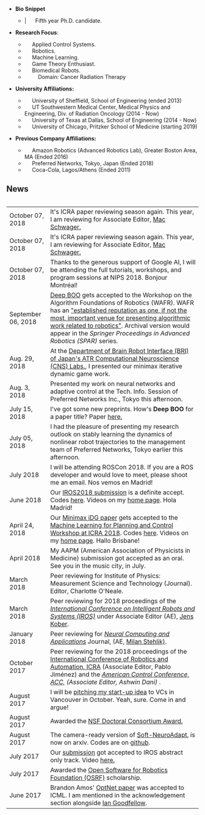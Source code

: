 
+ **Bio Snippet**
  - | &nbsp; &nbsp;&nbsp; Fifth year Ph.D. candidate.

+ **Research Focus**:
  - &nbsp; &nbsp;&nbsp; Applied Control Systems.
  - &nbsp; &nbsp;&nbsp; Robotics.
  - &nbsp; &nbsp;&nbsp; Machine Learning.
  - &nbsp; &nbsp;&nbsp; Game Theory Enthusiast.
  - &nbsp; &nbsp;&nbsp; Biomedical Robots.
  - &nbsp; &nbsp;&nbsp;&nbsp; &nbsp;&nbsp; Domain:  Cancer Radiation Therapy

+ **University Affiliations:**
  - &nbsp; &nbsp;&nbsp;  University of Sheffield, School of Engineering (ended 2013)
  - &nbsp; &nbsp;&nbsp;  UT Southwestern Medical Center, Medical Physics and Engineering, Div. of Radiation Oncology (2014 - Now)
  - &nbsp; &nbsp;&nbsp; University of Texas at Dallas, School of Engineering (2014 - Now)
  - &nbsp; &nbsp;&nbsp; University of Chicago, Pritzker School of Medicine (starting 2019)

+ **Previous Company Affiliations:**
  -  &nbsp; &nbsp;&nbsp; Amazon Robotics (Advanced Robotics Lab), Greater Boston Area, MA (Ended 2016)
  - &nbsp; &nbsp;&nbsp; Preferred Networks, Tokyo, Japan (Ended 2018)
  - &nbsp; &nbsp;&nbsp; Coca-Cola, Lagos/Athens (Ended 2011)

<!--
My research interests lie at the intersection of control/game theory and machine learning. Control theory helps me in formulating mathematical models while machine learning allows me the luxury of making sense of chaotic data in order to drive real-world processes. Game theory helps facilitate answering questions surrounding robustness and rational decision-making by my agents. I try to solve problems that are difficult to model with closed-form analytic methods. I research along the lines of optimal control, adaptive neuro-dynamic systems, as well as stability and robustness of the performance of nonlinear dynamical systems.

 Below is a wordle of my research from 2015 through Fall 2018. -->

<!-- <div class="fig figcenter fighighlight">
  <img src="/downloads/research-cloud.png" width="100%" height="400" align="middle">  
  <div class="figcaption" align="middle">
  <b>Wordle of my Research</b>
  </div>
</div> -->

<!-- {% include fig.html
  max-width="400px" file="/downloads/research-cloud.png" alt="presentation"
  float="middle"  border="1px dotted black"  margin="0px 0px 150px 20px" align="middle"      
 %}  ![Research Wordle](/downloads/research-cloud.png)

~~This summer, I am tucked away in a research lab out in Japan, where I am working on the stability of nonparametric robot learning policies/controllers. My goal is to inculcate stability in the sense of Lyapunov to robot learning models, particularly in imitation/reinforcement learning policies. The struggle is **real!**~~ (Phase I of work done; Journal to follow soon. I am back in Texas!)
-->

## <i class="fa fa-chevron-right"></i> News

<table class="table table-hover">
<table class="table table-hover">

<!-- <tr>
  <td class='col-md-3'>December 08, 2018</td>
  <td>
  I am happy to announce that starting next summer, I will be resuming as a postdoc at the <a href="https://www.uchicagomedicine.org/find-a-location/uchicago-medicine-duchossois-center-for-advanced-medicine-hyde-park">Duchossois Center for Advanced Medicine</a> and pritzker school of medicine at the <a href="https://www.uchicago.edu/">University of Chicago.</a> Home of Robert S. Mulliken, Enrico Fermi and the Chicago Pile-1: meet your duel! :)
  </td>
</tr> -->

<tr>
  <td class='col-md-3'>October 07, 2018</td>
  <td>
  It's ICRA paper reviewing season again. This year, I am reviewing for Associate Editor, <a href="https://web.stanford.edu/~schwager/">Mac Schwager.</a>
  </td>
</tr>

<tr>
  <td class='col-md-3'>October 07, 2018</td>
  <td>
  It's ICRA paper reviewing season again. This year, I am reviewing for Associate Editor, <a href="https://web.stanford.edu/~schwager/">Mac Schwager.</a>
  </td>
</tr>

<tr>
  <td class='col-md-3'>October 07, 2018</td>
  <td>
  Thanks to the generous support of Google AI, I will be attending the full tutorials, workshops, and program sessions at NIPS 2018. Bonjour Montréal!
  </td>
</tr>

<tr>
  <td class='col-md-3'>September 06, 2018</td>
  <td>
  <a href="/assets/papers/wafr.pdf"> Deep BOO</a> gets accepted to the Workshop on the Algorithm Foundations of Robotics (WAFR). WAFR has an <a href="https://parasol.tamu.edu/wafr/wafr2018/authors.php">"established reputation as one, if not the most, important venue for presenting algorithmic work related to robotics"</a>. Archival version would  appear in the <i>Springer Proceedings
  in Advanced Robotics (SPAR)</i> series.
  </td>
</tr>

<tr>
  <td class='col-md-3'>Aug. 29, 2018</td>
  <td>At the <a href="http://www.cns.atr.jp/bri/en/">Department of Brain Robot Interface (BRI) of Japan's ATR Computational Neuroscience (CNS) Labs.</a>, I presented our minimax iterative dynamic game work.
  </td>
</tr>

<tr>
  <td class='col-md-3'>Aug. 3, 2018</td>
  <td> Presented my work on neural networks and adaptive control at the Tech. Info. Session of Preferred Networks Inc., Tokyo this afternoon.
  </td>
</tr>

<tr>
  <td class='col-md-3'>July 15, 2018</td>
  <td> I've got some new preprints. How's
  <b>Deep BOO</b> for a paper title? Paper <a href="/assets/papers/wafr.pdf"> here.</a>
  </td>
</tr>

<tr>
  <td class='col-md-3'>July 05, 2018</td>
  <td> I had the pleasure of presenting my research outlook on stably learning the dynamics of nonlinear robot trajectories to the management team of Preferred Networks, Tokyo earlier this afternoon.
  </td>
</tr>

<tr>
  <td class='col-md-3'>July 2018</td>
  <td> I will be attending ROSCon 2018. If you are a ROS developer and would love to meet, please shoot me an email. Nos vemos en Madrid!</td>
</tr>

<tr>
  <td class='col-md-3'>June 2018</td>
  <td> Our <a href="/assets/papers/IROS18_Final.pdf">IROS2018 submission</a> is a definite accept. Codes <a href='https://github.com/lakehanne/youbot'>here</a>. Videos on my <a href="http://ecs.utdallas.edu/~opo140030/iros18/iros2018.html"> home page</a>. Hola Madrid! </td>
</tr>

<tr>
  <td class='col-md-3'>April 24, 2018</td>
  <td> Our <a href="/assets/papers/Minimax_ICRAMLPC.pdf">Minimax iDG paper</a> gets accepted to the <a href="http://www.cs.unm.edu/amprg/Workshops/MLPC18/index.html">Machine Learning for Planning and Control Workshop at ICRA 2018</a>. Codes <a href='https://github.com/lakehanne/youbot'>here</a>. Videos on my <a href="http://ecs.utdallas.edu/~opo140030/iros18/iros2018.html"> home page</a>. Hallo Brisbane! </td>
</tr>

<tr>
  <td class='col-md-3'>April 2018</td>
  <td> My AAPM (American Association of Physicists in Medicine) submission got accepted as an oral. See you in the music city, in July.</td>
</tr>

<tr>
  <td class='col-md-3'>March 2018</td>
  <td> Peer reviewing for Institute of Physics: Measurement Science and Technology (Journal). Editor, Charlotte O'Neale.</td>
</tr>

<tr>
  <td class='col-md-3'>March 2018</td>
  <td> Peer reviewing for 2018 proceedings of the <a href="https://www.iros2018.org/"><i>International Conference on Intelligent Robots and Systems (IROS)</i></a> under Associate Editor (AE), <a href="http://www.jenskober.de/">Jens Kober</a>.
  </td>
</tr>

<!-- <tr>
  <td class='col-md-3'>March 2018</td>
  <td> Videos of my IROS 2018 <a href="http://ecs.utdallas.edu/~opo140030/iros18/IROS2018.pdf">submission</a> can be found <a href="http://ecs.utdallas.edu/~opo140030/iros18/iros2018.html#/"> here</a>. A condensed version of the <a href="http://ecs.utdallas.edu/~opo140030/iros18/IROS2018.pdf">paper</a> got accepted to ICRA 2018 abstract-only track.</td>
</tr> -->

<tr>
  <td class='col-md-3'>January 2018</td>
  <td> Peer reviewing for <a href="https://link.springer.com/journal/521"><i>Neural Computing and Applications</i></a> Journal, (AE, <a href="https://www.researchgate.net/profile/Milan_Stehlik"> Milan Stehlik)</a>.</td>
</tr>

<tr>
  <td class='col-md-3'>October 2017</td>
  <td> Peer reviewing for the 2018 proceedings of the <a href="https://icra2018.org/">International Conference of Robotics and Automation, ICRA</a> (Associate Editor, Pablo Jiménez) and the <i><a href="http://acc2018.a2c2.org/"><i>American Control Conference, ACC,</i></a> (Associate Editor, Ashwin Dani) </i>.</td>
</tr>

<tr>
  <td class='col-md-3'>August 2017</td>
  <td> I will be <a href="http://iros2017.org/program/forums/efsc">pitching my start-up idea</a>  to VCs in Vancouver in October. Yeah, sure. Come in and argue! </td>
</tr>

<tr>
  <td class='col-md-3'>August 2017</td>
  <td> Awarded the  <a href="https://www.nsf.gov/awardsearch/showAward?AWD_ID=1748482&HistoricalAwards=false">NSF Doctoral Consortium Award.</a></td>
</tr>

<tr>
  <td class='col-md-3'>August 2017</td>
  <td>The camera-ready version of <a href="https://arxiv.org/abs/1703.03821v3">Soft-NeuroAdapt</a>, is now on arxiv. Codes are on <a href="https://github.com/lakehanne/soft-neuro-adapt">github</a>.</td>
</tr>

<tr>
  <td class='col-md-3'>July 2017</td>
  <td> Our <a href="http://ecs.utdallas.edu/~opo140030/media/Papers/IROS2017/Abstract/IROS_Abstract.pdf"> submission</a> got accepted to IROS abstract only track. Video <a href="https://www.youtube.com/watch?v=mNpU2oNcPtU&t=14s"> here.</a></td>
</tr>

<tr>
  <td class='col-md-3'>July 2017</td>
  <td>Awarded the  <a href="https://roscon.ros.org/2017/">Open Software for Robotics Foundation (OSRF)</a> scholarship.</td>
</tr>

<tr>
  <td class='col-md-3'>June 2017</td>
  <td>Brandon Amos' <a href="https://arxiv.org/pdf/1703.00443.pdf">OptNet paper</a> was accepted to ICML. I am mentioned in the acknowledgement section alongside <a href="https://en.wikipedia.org/wiki/Ian_Goodfellow">Ian Goodfellow</a>.</td>
</tr>

</table>
